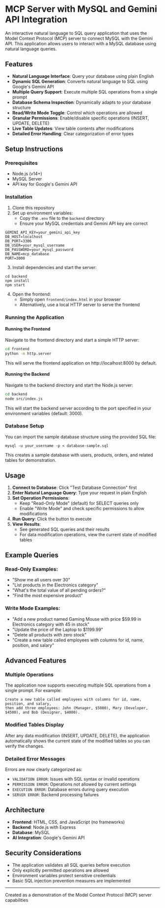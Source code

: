 # MCP Server with MySQL and Gemini API Integration

An interactive natural language to SQL query application that uses the Model Context Protocol (MCP) server to connect MySQL with the Gemini API. This application allows users to interact with a MySQL database using natural language queries.

## Features

- **Natural Language Interface**: Query your database using plain English
- **Dynamic SQL Generation**: Converts natural language to SQL using Google's Gemini API
- **Multiple Query Support**: Execute multiple SQL operations from a single prompt
- **Database Schema Inspection**: Dynamically adapts to your database structure
- **Read/Write Mode Toggle**: Control which operations are allowed
- **Granular Permissions**: Enable/disable specific operations (INSERT, UPDATE, DELETE)
- **Live Table Updates**: View table contents after modifications
- **Detailed Error Handling**: Clear categorization of error types

## Setup Instructions

### Prerequisites

- Node.js (v14+)
- MySQL Server
- API key for Google's Gemini API

### Installation

1. Clone this repository
2. Set up environment variables:
   - Copy the `.env` file to the `backend` directory
   - Ensure your MySQL credentials and Gemini API key are correct

```
GEMINI_API_KEY=your_gemini_api_key
DB_HOST=localhost
DB_PORT=3306
DB_USER=your_mysql_username
DB_PASSWORD=your_mysql_password
DB_NAME=mcp_database
PORT=3000
```

3. Install dependencies and start the server:

```
cd backend
npm install
npm start
```

4. Open the frontend:
   - Simply open `frontend/index.html` in your browser
   - Alternatively, use a local HTTP server to serve the frontend

### Running the Application

#### Running the Frontend

Navigate to the frontend directory and start a simple HTTP server:

```bash
cd frontend
python -m http.server
```

This will serve the frontend application on http://localhost:8000 by default.

#### Running the Backend

Navigate to the backend directory and start the Node.js server:

```bash
cd backend
node src/index.js
```

This will start the backend server according to the port specified in your environment variables (default: 3000).

### Database Setup

You can import the sample database structure using the provided SQL file:

```
mysql -u your_username -p < database-sample.sql
```

This creates a sample database with users, products, orders, and related tables for demonstration.

## Usage

1. **Connect to Database**: Click "Test Database Connection" first
2. **Enter Natural Language Query**: Type your request in plain English
3. **Set Operation Permissions**:
   - Keep "Read-Only Mode" (default) for SELECT queries only
   - Enable "Write Mode" and check specific permissions to allow modifications
4. **Run Query**: Click the button to execute
5. **View Results**:
   - See generated SQL queries and their results
   - For data modification operations, view the current state of modified tables

## Example Queries

### Read-Only Examples:

- "Show me all users over 30"
- "List products in the Electronics category"
- "What's the total value of all pending orders?"
- "Find the most expensive product"

### Write Mode Examples:

- "Add a new product named Gaming Mouse with price $59.99 in Electronics category with 45 in stock"
- "Update the price of the Laptop to $1199.99"
- "Delete all products with zero stock"
- "Create a new table called employees with columns for id, name, position, and salary"

## Advanced Features

### Multiple Operations

The application now supports executing multiple SQL operations from a single prompt. For example:

```
Create a new table called employees with columns for id, name, position, and salary,
then add three employees: John (Manager, $5000), Mary (Developer, $4500), and Bob (Designer, $4000).
```

### Modified Tables Display

After any data modification (INSERT, UPDATE, DELETE), the application automatically shows the current state of the modified tables so you can verify the changes.

### Detailed Error Messages

Errors are now clearly categorized as:

- `VALIDATION ERROR`: Issues with SQL syntax or invalid operations
- `PERMISSION ERROR`: Operations not allowed by current settings
- `EXECUTION ERROR`: Database errors during query execution
- `SERVER ERROR`: Backend processing failures

## Architecture

- **Frontend**: HTML, CSS, and JavaScript (no frameworks)
- **Backend**: Node.js with Express
- **Database**: MySQL
- **AI Integration**: Google's Gemini API

## Security Considerations

- The application validates all SQL queries before execution
- Only explicitly permitted operations are allowed
- Environment variables protect sensitive credentials
- Basic SQL injection prevention measures are implemented

---

Created as a demonstration of the Model Context Protocol (MCP) server capabilities
